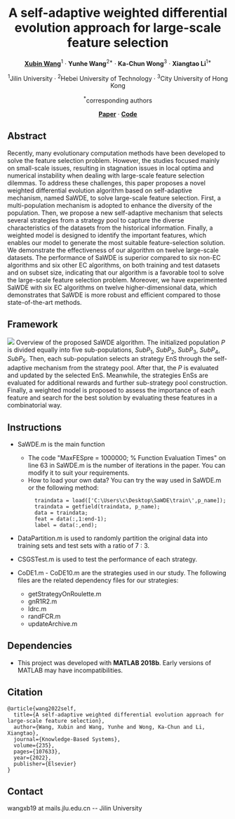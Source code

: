 <div align="center">
<h1>A self-adaptive weighted differential evolution approach for large-scale feature selection</h1>

[**Xubin Wang**](https://github.com/wangxb96)<sup>1</sup> · **Yunhe Wang**<sup>2*</sup> · **Ka-Chun Wong**<sup>3</sup> · **Xiangtao Li**<sup>1*</sup>


<sup>1</sup>Jilin University · <sup>2</sup>Hebei University of Technology · <sup>3</sup>City University of Hong Kong

<sup>*</sup>corresponding authors

[**Paper**](https://www.wangxubin.site/paper/SaWDE-KBS.pdf) · [**Code**](https://github.com/wangxb96/HSNOE)

</div>

## Abstract
Recently, many evolutionary computation methods have been developed to solve the feature selection problem. However, the studies focused mainly on small-scale issues, resulting in stagnation issues in local optima and numerical instability when dealing with large-scale feature selection dilemmas. To address these challenges, this paper proposes a novel weighted differential evolution algorithm based on self-adaptive mechanism, named SaWDE, to solve large-scale feature selection. First, a multi-population mechanism is adopted to enhance the diversity of the population. Then, we propose a new self-adaptive mechanism that selects several strategies from a strategy pool to capture the diverse characteristics of the datasets from the historical information. Finally, a weighted model is designed to identify the important features, which enables our model to generate the most suitable feature-selection solution. We demonstrate the effectiveness of our algorithm on twelve large-scale datasets. The performance of SaWDE is superior compared to six non-EC algorithms and six other EC algorithms, on both training and test datasets and on subset size, indicating that our algorithm is a favorable tool to solve the large-scale feature selection problem. Moreover, we have experimented SaWDE with six EC algorithms on twelve higher-dimensional data, which demonstrates that SaWDE is more robust and efficient compared to those state-of-the-art methods. 

## Framework
![](https://github.com/wangxb96/SaWDE/blob/master/framework.png)
Overview of the proposed SaWDE algorithm. The initialized population $P$ is divided equally into five sub-populations, $SubP_1$, $SubP_2$, $SubP_3$, $SubP_4$, $SubP_5$. Then, each sub-population selects an strategy EnS through the self-adaptive mechanism from the strategy pool. After that, the $P$ is evaluated and updated by the selected EnS. Meanwhile, the strategies EnSs are evaluated for additional rewards and further sub-strategy pool construction. Finally, a weighted model is proposed to assess the importance of each feature and search for the best solution by evaluating these features in a combinatorial way.


## Instructions
- SaWDE.m is the main function
  - The code "MaxFESpre = 1000000; % Function Evaluation Times" on line 63 in SaWDE.m is the number of iterations in the paper. You can modify it to suit your requirements.
  - How to load your own data? You can try the way used in SaWDE.m or the following method:
    ```
      traindata = load(['C:\Users\c\Desktop\SaWDE\train\',p_name]);
      traindata = getfield(traindata, p_name);
      data = traindata;
      feat = data(:,1:end-1); 
      label = data(:,end);
    ```
      
- DataPartition.m is used to randomly partition the original data into training sets and test sets with a ratio of 7 : 3.
- CSGSTest.m is used to test the performance of each strategy.
- CoDE1.m - CoDE10.m are the strategies used in our study. The following files are the related dependency files for our strategies:
  - getStrategyOnRoulette.m
  - gnR1R2.m
  - ldrc.m
  - randFCR.m
  - updateArchive.m
## Dependencies
- This project was developed with **MATLAB 2018b**. Early versions of MATLAB may have incompatibilities.
## Citation
```
@article{wang2022self,
  title={A self-adaptive weighted differential evolution approach for large-scale feature selection},
  author={Wang, Xubin and Wang, Yunhe and Wong, Ka-Chun and Li, Xiangtao},
  journal={Knowledge-Based Systems},
  volume={235},
  pages={107633},
  year={2022},
  publisher={Elsevier}
}
```
## Contact 
wangxb19 at mails.jlu.edu.cn -- Jilin University
